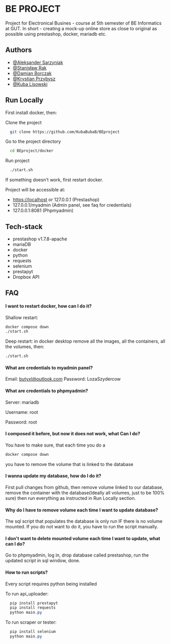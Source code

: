 
# BE PROJECT

Project for Electronical Busines - course at 5th semester of BE Informatics at GUT. In short - creating a mock-up online store as close to original as possible using prestashop, docker, mariadb etc. 


## Authors

- [@Aleksander Sarzyniak](https://www.github.com/alexander0077)
- [@Stanisław Rak](https://www.github.com/StanislawRak)
- [@Damian Borczak](https://www.github.com/Borek2002)
- [@Krystian Przybysz](https://www.github.com/Kiwing11)
- [@Kuba Lisowski](https://www.github.com/kubabubab)


## Run Locally
First install docker, then:

Clone the project

```bash
  git clone https://github.com/KubaBubaB/BEproject
```

Go to the project directory

```bash
  cd BEproject/docker
```

Run project

```bash
  ./start.sh
```

If something doesn't work, first restart docker.

Project will be accessible at: 
 - [https://localhost](https://localhost/) or 127.0.0.1 (Prestashop)
 - 127.0.0.1/myadmin (Admin panel, see faq for credentials)
 - 127.0.0.1:8081 (Phpmyadmin)

## Tech-stack
- prestashop v1.7.8-apache
- mariaDB
- docker
- python
- requests
- selenium
- prestapyt
- Dropbox API

## FAQ

#### I want to restart docker, how can I do it?

Shallow restart:
```bash
docker compose down
./start.sh
```
Deep restart:
in docker desktop remove all the images, all the containers, all the volumes, then:
```bash
./start.sh
```

#### What are credentials to myadmin panel?

Email: butyxl@outlook.com 
Password: LozaSzydercow

#### What are credentials to phpmyadmin?

Server: mariadb 

Username: root

Password: root

#### I composed it before, but now it does not work, what Can I do?

You have to make sure, that each time you do a
```bash
docker compose down
```
you have to remove the volume that is linked to the database

#### I wanna update my database, how do I do it?

First pull changes from github, then remove volume linked to our database, remove the container with the database(Ideally all volumes, just to be 100% sure) then run everything as instructed in Run Locally section.

#### Why do I have to remove volume each time I want to update database?

The sql script that populates the database is only run IF there is no volume mounted. If you do not want to do it, you have to run the script manually.

#### I don't want to delete mounted volume each time I want to update, what can I do?

Go to phpmyadmin, log in, drop database called prestashop, run the updated script in sql window, done.

#### How to run scripts?

Every script requires python being installed

To run api_uploader:
```powershell
  pip install prestapyt
  pip install requests
  python main.py
```
To run scraper or tester:
```powershell
  pip install selenium
  python main.py
```


